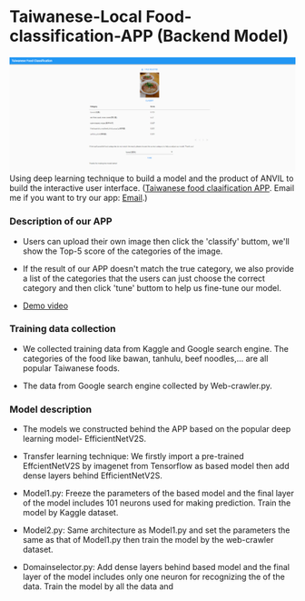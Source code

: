 # Taiwanese-Local Food-classification-APP (Backend Model)

![Demo](demo.png)
Using deep learning technique to build a model and the product of ANVIL to build the interactive user interface. ([Taiwanese food claaification APP](https://foodclassification.anvil.app). Email me if you want to try our app: [Email](h1648886@gmail.com).)

### Description of our APP

* Users can upload their own image then click the 'classify' buttom, we'll show the Top-5 score of the categories of the image.

* If the result of our APP doesn't match the true category, we also provide a list of the categories that the users can just choose the correct category and then click 'tune' buttom to help us fine-tune our model.
*  [Demo video](https://youtu.be/DlKp4pPSPNw?t=458&si=whn8aNPYC_Nt0iaa)

### Training data collection

* We collected training data from Kaggle and Google search engine. The categories of the food like bawan, tanhulu, beef noodles,... are all popular Taiwanese foods.

* The data from Google search engine collected by Web-crawler.py.

### Model description

* The models we constructed behind the APP based on the popular deep learning model- EfficientNetV2S.

* Transfer learning technique: We firstly import a pre-trained EffcientNetV2S by imagenet from Tensorflow as based model then add dense layers behind EfficientNetV2S.

* Model1.py: Freeze the parameters of the based model and the final layer of the model includes 101 neurons used for making prediction. Train the model by Kaggle dataset.

* Model2.py: Same architecture as Model1.py and set the parameters the same as that of Model1.py then train the model by the web-crawler dataset.

* Domainselector.py: Add dense layers behind based model and the final layer of the model includes only one neuron for recognizing the  of the data. Train the model by all the data and



